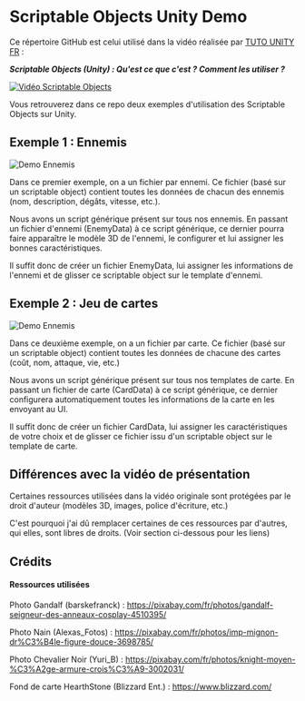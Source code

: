 # Scriptable Objects Unity Demo
Ce répertoire GitHub est celui utilisé dans la vidéo réalisée par [TUTO UNITY FR](https://www.youtube.com/c/tutounityfr) :

*__Scriptable Objects (Unity) : Qu'est ce que c'est ? Comment les utiliser ?__*

[![Vidéo Scriptable Objects](https://www.tutounity.fr/upload/github/scriptable-objects/miniature.jpg "Miniature de la vidéo")](https://youtube.com/c/tutounityfr)

Vous retrouverez dans ce repo deux exemples d'utilisation des Scriptable Objects sur Unity.

## Exemple 1 : Ennemis

![Demo Ennemis](https://www.tutounity.fr/upload/github/scriptable-objects/Demo01.jpg)

Dans ce premier exemple, on a un fichier par ennemi. Ce fichier (basé sur un scriptable object) contient toutes les données de chacun des ennemis (nom, description, dégâts, vitesse, etc.).

Nous avons un script générique présent sur tous nos ennemis. En passant un fichier d'ennemi (EnemyData) à ce script générique, ce dernier pourra faire apparaître le modèle 3D de l'ennemi, le configurer et lui assigner les bonnes caractéristiques.

Il suffit donc de créer un fichier EnemyData, lui assigner les informations de l'ennemi et de glisser ce scriptable object sur le template d'ennemi.

## Exemple 2 : Jeu de cartes

![Demo Ennemis](https://www.tutounity.fr/upload/github/scriptable-objects/Demo02.jpg)

Dans ce deuxième exemple, on a un fichier par carte. Ce fichier (basé sur un scriptable object) contient toutes les données de chacune des cartes (coût, nom, attaque, vie, etc.)

Nous avons un script générique présent sur tous nos templates de carte. En passant un fichier de carte (CardData) à ce script générique, ce dernier configurera automatiquement toutes les informations de la carte en les envoyant au UI.

Il suffit donc de créer un fichier CardData, lui assigner les caractéristiques de votre choix et de glisser ce fichier issu d'un scriptable object sur le template de carte.

## Différences avec la vidéo de présentation
Certaines ressources utilisées dans la vidéo originale sont protégées par le droit d'auteur (modèles 3D, images, police d'écriture, etc.)

C'est pourquoi j'ai dû remplacer certaines de ces ressources par d'autres, qui elles, sont libres de droits. (Voir section ci-dessous pour les liens)

## Crédits

#### Ressources utilisées
Photo Gandalf (barskefranck) : https://pixabay.com/fr/photos/gandalf-seigneur-des-anneaux-cosplay-4510395/

Photo Nain (Alexas_Fotos) : https://pixabay.com/fr/photos/imp-mignon-dr%C3%B4le-figure-douce-3698785/

Photo Chevalier Noir (Yuri_B) : https://pixabay.com/fr/photos/knight-moyen-%C3%A2ge-armure-crois%C3%A9-3002031/

Fond de carte HearthStone (Blizzard Ent.) : https://www.blizzard.com/